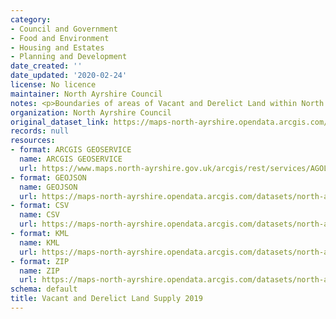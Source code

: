 ```yaml
---
category:
- Council and Government
- Food and Environment
- Housing and Estates
- Planning and Development
date_created: ''
date_updated: '2020-02-24'
license: No licence
maintainer: North Ayrshire Council
notes: <p>Boundaries of areas of Vacant and Derelict Land within North Ayrshire.</p>
organization: North Ayrshire Council
original_dataset_link: https://maps-north-ayrshire.opendata.arcgis.com/maps/north-ayrshire::vacant-and-derelict-land-supply-2019
records: null
resources:
- format: ARCGIS GEOSERVICE
  name: ARCGIS GEOSERVICE
  url: https://www.maps.north-ayrshire.gov.uk/arcgis/rest/services/AGOL/Open_Data_Portal2/FeatureServer/60
- format: GEOJSON
  name: GEOJSON
  url: https://maps-north-ayrshire.opendata.arcgis.com/datasets/north-ayrshire::vacant-and-derelict-land-supply-2019.geojson?outSR=%7B%22latestWkid%22%3A27700%2C%22wkid%22%3A27700%7D
- format: CSV
  name: CSV
  url: https://maps-north-ayrshire.opendata.arcgis.com/datasets/north-ayrshire::vacant-and-derelict-land-supply-2019.csv?outSR=%7B%22latestWkid%22%3A27700%2C%22wkid%22%3A27700%7D
- format: KML
  name: KML
  url: https://maps-north-ayrshire.opendata.arcgis.com/datasets/north-ayrshire::vacant-and-derelict-land-supply-2019.kml?outSR=%7B%22latestWkid%22%3A27700%2C%22wkid%22%3A27700%7D
- format: ZIP
  name: ZIP
  url: https://maps-north-ayrshire.opendata.arcgis.com/datasets/north-ayrshire::vacant-and-derelict-land-supply-2019.zip?outSR=%7B%22latestWkid%22%3A27700%2C%22wkid%22%3A27700%7D
schema: default
title: Vacant and Derelict Land Supply 2019
---
```

